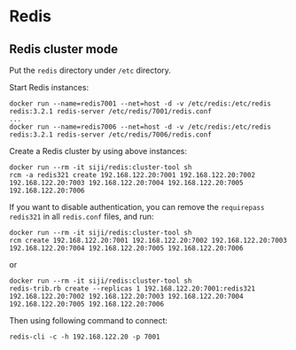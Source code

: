 # Redis

## Redis cluster mode

Put the `redis` directory under `/etc` directory.

Start Redis instances:

```
docker run --name=redis7001 --net=host -d -v /etc/redis:/etc/redis redis:3.2.1 redis-server /etc/redis/7001/redis.conf
...
docker run --name=redis7006 --net=host -d -v /etc/redis:/etc/redis redis:3.2.1 redis-server /etc/redis/7006/redis.conf
```

Create a Redis cluster by using above instances:

```
docker run --rm -it siji/redis:cluster-tool sh
rcm -a redis321 create 192.168.122.20:7001 192.168.122.20:7002 192.168.122.20:7003 192.168.122.20:7004 192.168.122.20:7005 192.168.122.20:7006
```

If you want to disable authentication, you can remove the `requirepass redis321` in all `redis.conf` files, and run:

```
docker run --rm -it siji/redis:cluster-tool sh
rcm create 192.168.122.20:7001 192.168.122.20:7002 192.168.122.20:7003 192.168.122.20:7004 192.168.122.20:7005 192.168.122.20:7006
```

or

```
docker run --rm -it siji/redis:cluster-tool sh
redis-trib.rb create --replicas 1 192.168.122.20:7001:redis321 192.168.122.20:7002 192.168.122.20:7003 192.168.122.20:7004 192.168.122.20:7005 192.168.122.20:7006
```

Then using following command to connect:

```
redis-cli -c -h 192.168.122.20 -p 7001
```
